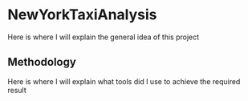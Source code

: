 # NewYorkTaxiAnalysis

Here is where I will explain the general idea of this project 

## Methodology 

Here is where I will explain what tools did I use to achieve the required result 
